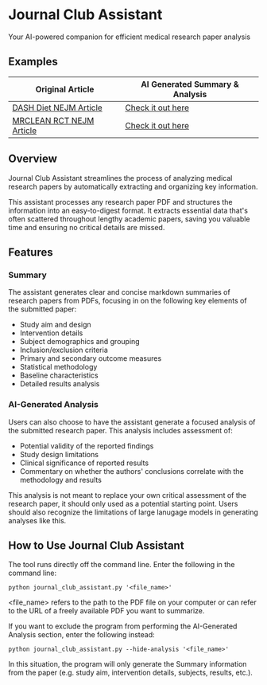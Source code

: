 
# Journal Club Assistant 
Your AI-powered companion for efficient medical research paper analysis

## Examples

| Original Article | AI Generated Summary & Analysis |
| ------ | ----- |
| [DASH Diet NEJM Article](https://www.nejm.org/doi/full/10.1056/NEJM199704173361601) | [Check it out here](examples/NEJM%20DASH_summary.md) |
| [MRCLEAN RCT NEJM Article](https://www.nejm.org/doi/full/10.1056/NEJMoa1411587) | [Check it out here](examples/NEJM%20MRCLEAN%20RCT_summary.md) |


## Overview

Journal Club Assistant streamlines the process of analyzing medical research papers by automatically extracting and organizing key information. 

This assistant processes any research paper PDF and structures the information into an easy-to-digest format. It extracts essential data that's often scattered throughout lengthy academic papers, saving you valuable time and ensuring no critical details are missed.

## Features

### Summary
The assistant generates clear and concise markdown summaries of research papers from PDFs, focusing in on the following key elements of the submitted paper: 

- Study aim and design
- Intervention details
- Subject demographics and grouping
- Inclusion/exclusion criteria
- Primary and secondary outcome measures
- Statistical methodology
- Baseline characteristics
- Detailed results analysis

### AI-Generated Analysis
Users can also choose to have the assistant generate a focused analysis of the submitted research paper. This analysis includes assessment of:

- Potential validity of the reported findings
- Study design limitations
- Clinical significance of reported results
- Commentary on whether the authors' conclusions correlate with the methodology and results

This analysis is not meant to replace your own critical assessment of the research paper, it should only used as a potential starting point. Users should also recognize the limitations of large lanugage models in generating analyses like this.

## How to Use Journal Club Assistant
The tool runs directly off the command line. Enter the following in the command line: 

`python journal_club_assistant.py '<file_name>'`

<file_name> refers to the path to the PDF file on your computer or can refer to the URL of a freely available PDF you want to summarize.

If you want to exclude the program from performing the AI-Generated Analysis section, enter the following instead:

`python journal_club_assistant.py --hide-analysis '<file_name>'`

In this situation, the program will only generate the Summary information from the paper (e.g. study aim, intervention details, subjects, results, etc.).


